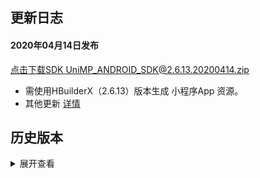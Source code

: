 ## 更新日志
#### 2020年04月14日发布
[点击下载SDK UniMP_ANDROID_SDK@2.6.13.20200414.zip](http://download.dcloud.net.cn/unimpsdk/uniMPSDK_Android@2.6.13.20200414.zip)

+ 需使用HBuilderX（2.6.13）版本生成 小程序App 资源。
+ 其他更新 [详情](https://update.dcloud.net.cn/hbuilderx/changelog/2.6.13.20200414-alpha.html)


## 历史版本
<details>
<summary>展开查看</summary>

#### 2020年04月12日发布
[点击下载SDK UniMP_ANDROID_SDK@2.6.12.20200412.zip](http://download.dcloud.net.cn/unimpsdk/uniMPSDK_Android@2.6.12.20200412.zip)
+ 需使用HBuilderX（2.6.12）版本生成 小程序App 资源。
+ 其他更新 [详情](https://update.dcloud.net.cn/hbuilderx/changelog/2.6.12.20200412-alpha.html)

#### 2020年04月9日发布
[点击下载SDK UniMP_ANDROID_SDK@2.6.11.20200409](http://download.dcloud.net.cn/unimpsdk/uniMPSDK_Android@2.6.11.20200409.zip)
+ 需使用HBuilderX（2.6.11）版本生成 小程序App 资源。
+ 更新 uni-jsframework 框架；
+ 其他更新 [详情](https://update.dcloud.net.cn/hbuilderx/changelog/2.6.11.20200409.html)

#### 2020年04月3日发布
[点击下载SDK UniMP_ANDROID_SDK@2.6.10.20200403](http://download.dcloud.net.cn/unimpsdk/uniMPSDK_Android@2.6.10.20200403.zip)
+ 需使用HBuilderX（2.6.10）版本生成 小程序App 资源。
+ 更新 uni-jsframework 框架；
+ 新增 宿主与小程序通讯机制 [详情](https://ask.dcloud.net.cn/docs/#https://ask.dcloud.net.cn/article/37122)
+ 其他更新 [详情](https://update.dcloud.net.cn/hbuilderx/changelog/2.6.10.20200403-alpha.html)

#### 2020年04月3日发布
[点击下载SDK UniMP_ANDROID_SDK@2.6.9.20200403](http://download.dcloud.net.cn/unimpsdk/uniMPSDK_Android@2.6.9.20200403.zip)
+ 需使用HBuilderX（2.6.9）版本生成 小程序App 资源。
+ 更新 uni-jsframework 框架；
+ 其他更新[详情](https://update.dcloud.net.cn/hbuilderx/changelog/2.6.9.20200403.html)